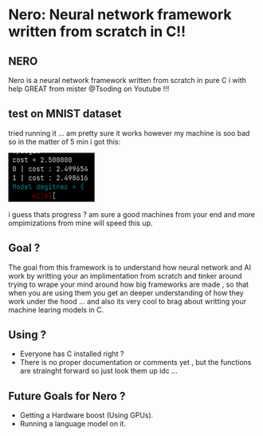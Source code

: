 # Nero: Neural network framework written from scratch in C!!
## NERO 
Nero is a neural network framework written from scratch in pure C i with help GREAT from mister @Tsoding on Youtube !!!
## test on MNIST dataset
tried running it ... am pretty sure it works however my machine is soo bad so in the matter of 5 min i got this:

![degit](resources/degit.PNG)

i guess thats progress ? am sure a good machines from your end and more ompimizations from mine will speed this up.
## Goal ?
The goal from this framework is to understand how neural network and AI work by writting your an implimentation from scratch and tinker around trying to wrape your mind around how big frameworks are made , so that when you are using them you get an deeper understanding of how they work under the hood ... and also its very cool to brag about writting your machine learing models in C.
## Using ?  
- Everyone has C installed right ?
- There is no proper documentation or comments yet , but the functions are strainght forward so just look them up idc ...
## Future Goals for Nero ? 
- Getting a Hardware boost (Using GPUs).
- Running a language model on it.
